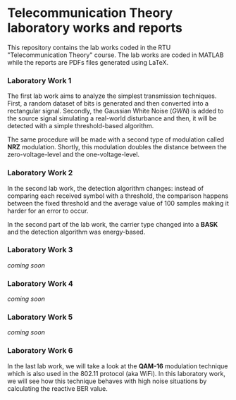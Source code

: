 # Telecommunication Theory laboratory works and reports

This repository contains the lab works coded in the RTU "Telecommunication Theory" course. The lab works are coded in MATLAB while the reports are PDFs files generated using LaTeX. 

### Laboratory Work 1

The first lab work aims to analyze the simplest transmission techniques. First, a random dataset of bits is generated and then converted into a rectangular signal. Secondly, the Gaussian White Noise (_GWN_) is added to the source signal simulating a real-world disturbance and then, it will be detected with a simple threshold-based algorithm.

The same procedure will be made with a second type of modulation called __NRZ__ modulation. Shortly, this modulation doubles the distance between the zero-voltage-level and the one-voltage-level. 

### Laboratory Work 2

In the second lab work, the detection algorithm changes: instead of comparing each received symbol with a threshold, the comparison happens between the fixed threshold and the average value of 100 samples making it harder for an error to occur.

In the second part of the lab work, the carrier type changed into a __BASK__ and the detection algorithm was energy-based. 

### Laboratory Work 3

_coming soon_

### Laboratory Work 4

_coming soon_

### Laboratory Work 5

_coming soon_

### Laboratory Work 6

In the last lab work, we will take a look at the __QAM-16__ modulation technique which is also used in the 802.11 protocol (aka WiFi). In this laboratory work, we will see how this technique behaves with high noise situations by calculating the reactive BER value.
